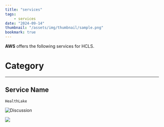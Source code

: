 ```yaml
---
title: "services"
tags:
    - services
date: "2024-09-14"
thumbnail: "/assets/img/thumbnail/sample.png"
bookmark: true
---
```


<script data-goatcounter="https://rpathangi.goatcounter.com/count"
        async src="//gc.zgo.at/count.js"></script>

**AWS** offers the following services for HCLS.

# Category
---

## Service Name

`HealthLake`

![Discussion](https://i.ibb.co/P1FV02D/giscus-00.png)

![](https://i.ibb.co/Z154x8P/giscus-04.png)

<script src="https://giscus.app/client.js"
        data-repo="rpathangi/rpathangi.github.io"
        data-repo-id="R_kgDOMw51CA"
        data-category="General"
        data-category-id="DIC_kwDOMw51CM4Cidfb"
        data-mapping="pathname"
        data-strict="0"
        data-reactions-enabled="1"
        data-emit-metadata="0"
        data-input-position="top"
        data-theme="dark"
        data-lang="en"
        data-loading="lazy"
        crossorigin="anonymous"
        async>
</script>